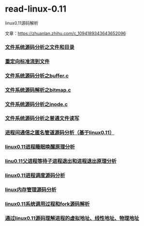 # read-linux-0.11
linux0.11源码解析

文章：https://zhuanlan.zhihu.com/c_1094189343643652096

### [文件系统源码分析之文件和目录](https://blog.csdn.net/THEANARKH/article/details/86554770)
### [重定向标准流到文件](https://blog.csdn.net/THEANARKH/article/details/86619305)
### [文件系统源码分析之buffer.c](https://blog.csdn.net/THEANARKH/article/details/86110394)
### [文件系统源码解析之bitmap.c](https://blog.csdn.net/THEANARKH/article/details/86112131)
### [文件系统源码分析之inode.c](https://blog.csdn.net/THEANARKH/article/details/86113547)
### [文件系统源码分析之普通文件读写](https://blog.csdn.net/THEANARKH/article/details/86553456)
### [进程间通信之匿名管道源码分析（基于linux0.11）](https://blog.csdn.net/THEANARKH/article/details/86552801)
### [linux0.11进程睡眠唤醒原理分析](https://blog.csdn.net/THEANARKH/article/details/89168016)
### [linu0.11父进程等待子进程退出和进程退出原理分析](https://blog.csdn.net/THEANARKH/article/details/89168173)
### [linux0.11进程调度源码分析](https://blog.csdn.net/THEANARKH/article/details/89167919)
### [linux内存管理源码分析](https://blog.csdn.net/THEANARKH/article/details/89049210)
### [linux0.11系统调用过程和fork源码解析](https://blog.csdn.net/THEANARKH/article/details/89048993)
### [通过linux0.11源码理解进程的虚拟地址、线性地址、物理地址](https://blog.csdn.net/THEANARKH/article/details/89048926)
